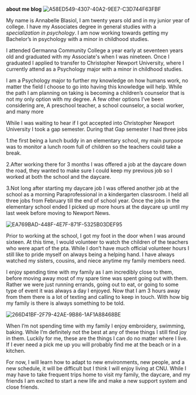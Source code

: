 **about me blog**
![A58ED549-4307-40A2-9EE7-C3D744F63FBF](https://user-images.githubusercontent.com/112191489/187544929-1c57212c-dbab-4999-9933-110fd26c7f9c.jpg)

My name is Annabelle Blasiol, I am twenty years old and in my junior year of college. I have my Associates degree in general studies with a _specialization in psychology_. I am now working towards getting my Bachelor’s in psychology with a minor in childhood studies. 

I attended Germanna Community College  a year early at seventeen years old and graduated with my Associate's when I was nineteen. Once I graduated I applied to transfer to Christopher Newport University, where I currently attend as a Psychology major with a minor in childhood studies.

I am a Psychology major to further my knowledge on how humans work, no matter the field I choose to go into having this knowledge will help. While the path I am planning on taking is becoming a children’s counselor that is not my only option with my degree. A few other options I’ve been considering are, A preschool teacher, a school counselor, a social worker, and many more
 
While I was waiting to hear if I got accepted into Christopher Newport University I took a gap semester. During that Gap semester I had three jobs 

1.the first being a lunch buddy in an elementary school, my main purpose was to monitor a lunch room full of children so the teachers could take a break.

2.After working there for 3 months I was offered a job at the daycare down the road, they wanted to make sure I could keep my previous job so I worked at both the school and the daycare. 

3.Not long after starting my daycare job I was offered another job at the school as a morning Paraprofessional in a kindergarten classroom. I held all three jobs from February till the end of school year. Once the jobs in the elementary school ended I picked up more hours at the daycare up until my last week before moving to Newport News. 

![EA769BAD-448F-4E7F-871F-5325B03DEF95](https://user-images.githubusercontent.com/112191489/187545539-5a250b57-9deb-4b74-98a1-2ac44a6bdf67.jpg)


Prior to working at the school, I got my foot in the door when I was around sixteen. At this time, I would volunteer to watch the children of the teachers who were apart of the pta. While I don’t have much official volunteer hours I still like to pride myself on always being a helping hand. I have always watched my sisters, cousins, and niece anytime my family members need. 

I enjoy spending time with my family as I am incredibly close to them, before moving away most of my spare time was spent going out with them. Rather we were just running errands, going out to eat, or going to some type of event it was always a day I enjoyed. Now that I am 3 hours away from them there is a lot of texting and calling to keep in touch. With how big my family is there is always something to be told.

![266D41BF-2F79-42AE-9B86-1AF1A88468BE](https://user-images.githubusercontent.com/112191489/187545590-b8958e1c-ffa0-4d3a-9d11-2b2a63a58b05.jpg)


When I’m not spending time with my family I enjoy embroidery, swimming, baking. While I’m definitely not the best at any of these things I still find joy in them. Luckily for me, these are the things I can do no matter where I live. If I ever need a pick me up you will probably find me at the beach or in a kitchen. 

For now, I will learn how to adapt to new environments, new people, and a new schedule, it will be difficult but I think I will enjoy living at CNU. While I may have to take frequent trips home to visit my family, the daycare, and my friends I am excited to start a new life and make a new support system and close friends. 
